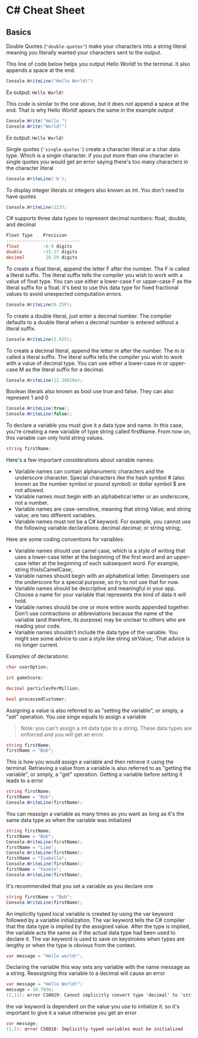 # C# Cheat Sheet

## Basics

Double Quotes (`"double-quotes"`) make your characters into a string literal meaning you literally wanted your
characters sent to the output.

This line of code below helps you output Hello World! to the terminal. It also appends a space at the end.

```C#
Console.WriteLine("Hello World!")
```

Ex output: `Hello World!`

This code is similar to the one above, but it does not append a space at the end. That is why Hello World! apears the
same in the example output

```C#
Console.Write("Hello ")
Console.Write("World!")
```

Ex output: `Hello World!`

Single quotes (`'single-quotes'`) create a character literal or a char data type. Which is a single character. if you
put more than one character in single quotes you would get an error saying there's too many characters in the character
literal

```C#
Console.WriteLine('b');
```

To display integer literals or integers also known as int. You don't need to have quotes

```C#
Console.WriteLine(123);
```

C# supports three data types to represent decimal numbers: float, double, and decimal

```C#
Float Type    Precision
----------------------------
float         ~6-9 digits
double        ~15-17 digits
decimal        28-29 digits
```

To create a float literal, append the letter F after the number. The F is called a literal suffix. The literal suffix
tells the compiler you wish to work with a value of float type. You can use either a lower-case f or upper-case F as the
literal suffix for a float. it's best to use this data type for fixed fractional values to avoid unexpected computation
errors.

```C#
Console.WriteLine(0.25F);
```

To create a double literal, just enter a decimal number. The compiler defaults to a double literal when a decimal number
is entered without a literal suffix.

```C#
Console.WriteLine(2.625);
```

To create a decimal literal, append the letter m after the number. The m is called a literal suffix. The literal suffix
tells the compiler you wish to work with a value of decimal type. You can use either a lower-case m or upper-case M as
the literal suffix for a decimal.

```C#
Console.WriteLine(12.39816m);
```

Boolean literals also known as bool use true and false. They can also represent 1 and 0

```C#
Console.WriteLine(true);
Console.WriteLine(false);
```

To declare a variable you must give it a data type and name. In this case, you're creating a new variable of type string
called firstName. From now on, this variable can only hold string values.

```C#
string firstName;
```

Here's a few important considerations about variable names:

-   Variable names can contain alphanumeric characters and the underscore character. Special characters like the hash
    symbol # (also known as the number symbol or pound symbol) or dollar symbol $ are not allowed.
-   Variable names must begin with an alphabetical letter or an underscore, not a number.
-   Variable names are case-sensitive, meaning that string Value; and string value; are two different variables.
-   Variable names must not be a C# keyword. For example, you cannot use the following variable declarations: decimal
    decimal; or string string;.

Here are some coding conventions for variables:

-   Variable names should use camel case, which is a style of writing that uses a lower-case letter at the beginning of
    the first word and an upper-case letter at the beginning of each subsequent word. For example, string
    thisIsCamelCase;.
-   Variable names should begin with an alphabetical letter. Developers use the underscore for a special purpose, so try
    to not use that for now.
-   Variable names should be descriptive and meaningful in your app. Choose a name for your variable that represents the
    kind of data it will hold.
-   Variable names should be one or more entire words appended together. Don't use contractions or abbreviations because
    the name of the variable (and therefore, its purpose) may be unclear to others who are reading your code.
-   Variable names shouldn't include the data type of the variable. You might see some advice to use a style like string
    strValue;. That advice is no longer current.

Examples of declarations:

```C#
char userOption;

int gameScore;

decimal particlesPerMillion;

bool processedCustomer;
```

Assigning a value is also referred to as "setting the variable", or simply, a "set" operation. You use singe equals to
assign a variable

> Note: you can't assign a int data type to a string. These data types are enforced and you will get an error.

```C#
string firstName;
firstName = "Bob";
```

This is how you would assign a variable and then retrieve it using the terminal. Retrieving a value from a variable is
also referred to as "getting the variable", or simply, a "get" operation. Getting a variable before setting it leads to
a error

```C#
string firstName;
firstName = "Bob";
Console.WriteLine(firstName);
```

You can reassign a variable as many times as you want as long as it's the same data type as when the variable was
initialized

```C#
string firstName;
firstName = "Bob";
Console.WriteLine(firstName);
firstName = "Liem";
Console.WriteLine(firstName);
firstName = "Isabella";
Console.WriteLine(firstName);
firstName = "Yasmin";
Console.WriteLine(firstName);
```

It's recommended that you set a variable as you declare one

```C#
string firstName = "Bob";
Console.WriteLine(firstName);
```

An implicitly typed local variable is created by using the var keyword followed by a variable initialization. The var
keyword tells the C# compiler that the data type is implied by the assigned value. After the type is implied, the
variable acts the same as if the actual data type had been used to declare it. The var keyword is used to save on
keystrokes when types are lengthy or when the type is obvious from the context.

```C#
var message = "Hello world!";
```

Declaring the variable this way sets any variable with the name message as a string. Reassigning this variable to a
decimal will cause an error

```C#
var message = "Hello World!";
message = 10.703m;
(2,11): error CS0029: Cannot implicitly convert type 'decimal' to 'string'
```

the var keyword is dependent on the value you use to initialize it. so it's important to give it a value otherwise you
get an error

```C#
var message;
(1,5): error CS0818: Implicitly-typed variables must be initialized
```
